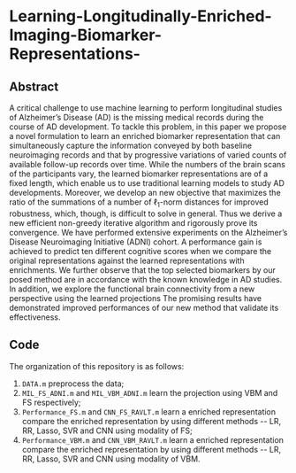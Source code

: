 # Learning-Longitudinally-Enriched-Imaging-Biomarker-Representations-

## Abstract
A critical challenge to use machine learning to perform longitudinal studies of Alzheimer’s Disease (AD) is the missing medical records during the course of AD development. 
To tackle this problem, in this paper we propose a novel formulation to learn an enriched biomarker representation that can simultaneously capture the information conveyed by both baseline neuroimaging records and that by progressive variations of varied counts of available follow-up records over time. 
While the numbers of the brain scans of the participants vary, the learned biomarker representations are of a fixed length, which enable us to use traditional learning models to study AD developments. 
Moreover, we develop an new objective that maximizes the ratio of the summations of a number of  $\ell_1$-norm distances for improved robustness, which, though, is difficult to solve in general. 
Thus we derive a new efficient non-greedy iterative algorithm and rigorously prove its convergence. 
We have performed extensive experiments on the Alzheimer’s Disease Neuroimaging Initiative (ADNI) cohort. 
A performance gain is achieved to predict ten different cognitive scores when we compare the original representations
against the learned representations with enrichments. 
We further observe that the top selected biomarkers by our posed method are in accordance with the known knowledge in AD studies. 
In addition, we explore the functional brain connectivity from a new perspective using the learned projections
The promising results have demonstrated improved performances of our new method that validate its effectiveness.

## Code

The organization of this repository is as follows:

1. `DATA.m` preprocess the data;
2. `MIL_FS_ADNI.m` and `MIL_VBM_ADNI.m` learn the projection using VBM and FS respectively; 
3. `Performance_FS.m` and `CNN_FS_RAVLT.m` learn a enriched representation compare the enriched  representation by using different methods -- LR, RR, Lasso, SVR and CNN using modality of FS;
4. `Performance_VBM.m` and `CNN_VBM_RAVLT.m` learn a enriched representation compare the enriched  representation by using different methods -- LR, RR, Lasso, SVR and CNN using modality of VBM.
